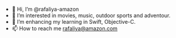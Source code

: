 - 👋 Hi, I’m @rafaliya-amazon
- 👀 I’m interested in movies, music, outdoor sports and adventour. 
- 🌱 I’m enhancing my learning in Swift, Objective-C. 
- 📫 How to reach me rafaliya@amazon.com

<!---
rafaliya-amazon/rafaliya-amazon is a ✨ special ✨ repository because its `README.md` (this file) appears on your GitHub profile.
You can click the Preview link to take a look at your changes.
--->
